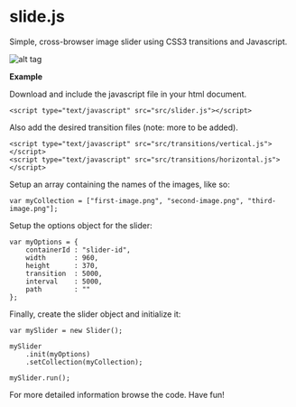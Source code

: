 slide.js
========

Simple, cross-browser image slider using CSS3 transitions and Javascript.

![alt tag](https://dl.dropboxusercontent.com/u/1690746/images/slider-example.png)

**Example**

Download and include the javascript file in your html document.

```
<script type="text/javascript" src="src/slider.js"></script>
```

Also add the desired transition files (note: more to be added).

```
<script type="text/javascript" src="src/transitions/vertical.js"></script>
<script type="text/javascript" src="src/transitions/horizontal.js"></script>
```

Setup an array containing the names of the images, like so:

```
var myCollection = ["first-image.png", "second-image.png", "third-image.png"];
```

Setup the options object for the slider:

```
var myOptions = {
	containerId : "slider-id", 
	width 		: 960, 
	height 		: 370, 
	transition 	: 5000,
	interval	: 5000,
	path		: ""
};
```

Finally, create the slider object and initialize it:

```
var mySlider = new Slider();

mySlider
	.init(myOptions)
	.setCollection(myCollection);

mySlider.run();
```

For more detailed information browse the code. Have fun!

